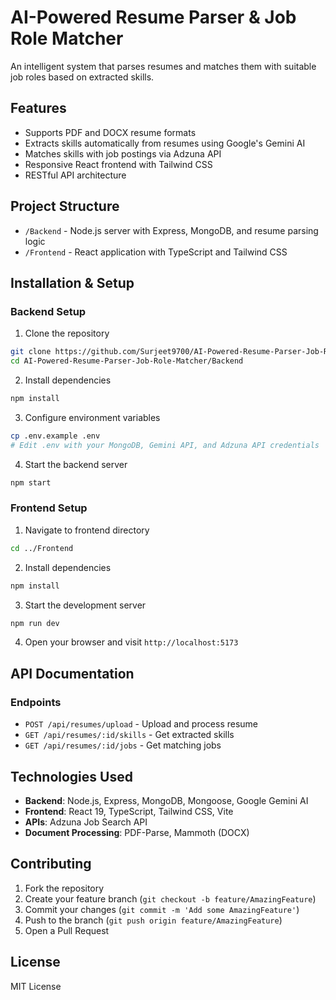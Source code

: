 # AI-Powered Resume Parser & Job Role Matcher

An intelligent system that parses resumes and matches them with suitable job roles based on extracted skills.

## Features
- Supports PDF and DOCX resume formats
- Extracts skills automatically from resumes using Google's Gemini AI
- Matches skills with job postings via Adzuna API
- Responsive React frontend with Tailwind CSS
- RESTful API architecture

## Project Structure
- `/Backend` - Node.js server with Express, MongoDB, and resume parsing logic
- `/Frontend` - React application with TypeScript and Tailwind CSS

## Installation & Setup

### Backend Setup
1. Clone the repository
```bash
git clone https://github.com/Surjeet9700/AI-Powered-Resume-Parser-Job-Role-Matcher.git
cd AI-Powered-Resume-Parser-Job-Role-Matcher/Backend
```

2. Install dependencies
```bash
npm install
```

3. Configure environment variables
```bash
cp .env.example .env
# Edit .env with your MongoDB, Gemini API, and Adzuna API credentials
```

4. Start the backend server
```bash
npm start
```

### Frontend Setup
1. Navigate to frontend directory
```bash
cd ../Frontend
```

2. Install dependencies
```bash
npm install
```

3. Start the development server
```bash
npm run dev
```

4. Open your browser and visit `http://localhost:5173`

## API Documentation
### Endpoints
- `POST /api/resumes/upload` - Upload and process resume
- `GET /api/resumes/:id/skills` - Get extracted skills
- `GET /api/resumes/:id/jobs` - Get matching jobs

## Technologies Used
- **Backend**: Node.js, Express, MongoDB, Mongoose, Google Gemini AI
- **Frontend**: React 19, TypeScript, Tailwind CSS, Vite
- **APIs**: Adzuna Job Search API
- **Document Processing**: PDF-Parse, Mammoth (DOCX)

## Contributing
1. Fork the repository
2. Create your feature branch (`git checkout -b feature/AmazingFeature`)
3. Commit your changes (`git commit -m 'Add some AmazingFeature'`)
4. Push to the branch (`git push origin feature/AmazingFeature`)
5. Open a Pull Request

## License
MIT License
